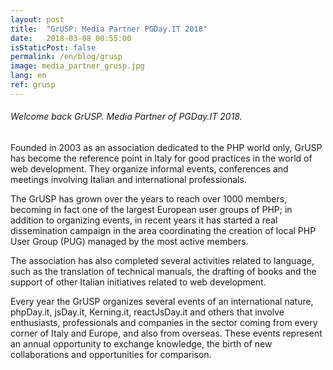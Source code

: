 ```yaml
---
layout: post
title:  "GrUSP: Media Partner PGDay.IT 2018"
date:   2018-03-08 00:55:00
isStaticPost: false
permalink: /en/blog/grusp
image: media_partner_grusp.jpg
lang: en
ref: grusp
---
```


<h6>Welcome back GrUSP. Media Partner of PGDay.IT 2018.</h6>

Founded in 2003 as an association dedicated to the PHP world only, GrUSP has become the reference point in Italy for good practices in the world of web development. They organize informal events, conferences and meetings involving Italian and international professionals.

The GrUSP has grown over the years to reach over 1000 members, becoming in fact one of the largest European user groups of PHP; in addition to organizing events, in recent years it has started a real dissemination campaign in the area coordinating the creation of local PHP User Group (PUG) managed by the most active members.

The association has also completed several activities related to language, such as the translation of technical manuals, the drafting of books and the support of other Italian initiatives related to web development.

Every year the GrUSP organizes several events of an international nature, phpDay.it, jsDay.it, Kerning.it, reactJsDay.it and others that involve enthusiasts, professionals and companies in the sector coming from every corner of Italy and Europe, and also from overseas. These events represent an annual opportunity to exchange knowledge, the birth of new collaborations and opportunities for comparison.
